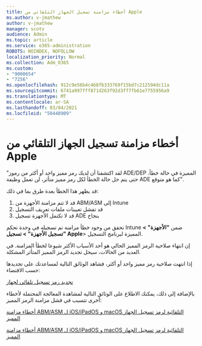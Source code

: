 ```yaml
---
title: أخطاء مزامنة تسجيل الجهاز التلقائي من Apple
ms.author: v-jmathew
author: v-jmathew
manager: scotv
audience: Admin
ms.topic: article
ms.service: o365-administration
ROBOTS: NOINDEX, NOFOLLOW
localization_priority: Normal
ms.collection: Adm_O365
ms.custom:
- "9000654"
- "7256"
ms.openlocfilehash: 912c9e56b4c468fb333769f15bd7c212594dc11a
ms.sourcegitcommit: 6741a997fff871d263f92d3ff7fb61e7755956a9
ms.translationtype: MT
ms.contentlocale: ar-SA
ms.lasthandoff: 03/04/2021
ms.locfileid: "50448909"
---
```

# <a name="apple-automatic-device-enrollment-sync-errors"></a>أخطاء مزامنة تسجيل الجهاز التلقائي من Apple

"لقد اكتشفنا أن لديك رمز مميز واحد أو أكثر من رموز ADE/DEP المميزة في حالة خطأ. حتى يتم حل حالة الخطأ لكل رمز مميز متأثر، لن تعمل وظيفة ADE كما هو متوقع".

قد يظهر هذا الخطأ بعدة طرق بما في ذلك:

1. قد لا تتم مزامنة الأجهزة من ABM/ASM إلى Intune
2. قد تفشل تعيينات ملفات تعريف التسجيل
3. قد لا تكتمل الأجهزة تسجيل ADE بنجاح

تحقق من وجود خطأ مزامنة تم تسجيله في وحدة تحكم Intune ضمن **"الأجهزة" > "تسجيل الأجهزة" > تسجيل Apple**> المميزة لبرنامج التسجيل.

إن انتهاء صلاحية الرمز المميز الحالي هو أحد الأسباب الأكثر شيوعا لخطأ المزامنة. في العديد من الحالات، سيحل تجديد الرمز المميز المتأثر المشكلة.

إذا انتهت صلاحية رمز مميز واحد أو أكثر، فشاهد الوثائق التالية لمساعدتك على تجديدها حسب الاقتضاء:

[تجديد رمز تسجيل تلقائي لجهاز](https://docs.microsoft.com/mem/intune/enrollment/device-enrollment-program-enroll-ios#renew-an-automated-device-enrollment-token)

بالإضافة إلى ذلك، يمكنك الاطلاع على الوثائق التالية لمشاهدة المعالجة المحتملة لأخطاء أخرى تتسبب في فشل مزامنة الرمز المميز:

[أخطاء مزامنة ABM/ASM ل iOS/iPadOS و macOS التلقائية لرمز تسجيل الجهاز المميز](https://docs.microsoft.com/mem/intune/enrollment/troubleshoot-ios-enrollment-errors#sync-token-errors-between-intune-and-ade-dep)







[أخطاء مزامنة ABM/ASM ل iOS/iPadOS و macOS التلقائية لرمز تسجيل الجهاز المميز](https://docs.microsoft.com/mem/intune/enrollment/troubleshoot-ios-enrollment-errors#resolutions-when-syncing-tokens-between-intune-and-abmasm-for-automated-device-enrollment)
